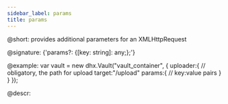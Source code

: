 ```yaml
---
sidebar_label: params
title: params
---          
```


@short:  provides additional parameters for an XMLHttpRequest

@signature: {'params?: {[key: string]: any;};'}

@example:
var vault = new dhx.Vault("vault_container", { 
	uploader:{
    	// obligatory, the path for upload
    	target:"/upload"
		params:{
        	// key:value pairs
    	}
    }
});

@descr:
